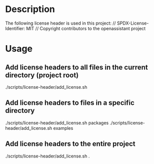 # Description

The following license header is used in this project:
// SPDX-License-Identifier: MIT
// Copyright contributors to the openassistant project

# Usage

## Add license headers to all files in the current directory (project root)
./scripts/license-header/add_license.sh

## Add license headers to files in a specific directory
./scripts/license-header/add_license.sh packages
./scripts/license-header/add_license.sh examples

## Add license headers to the entire project
./scripts/license-header/add_license.sh .